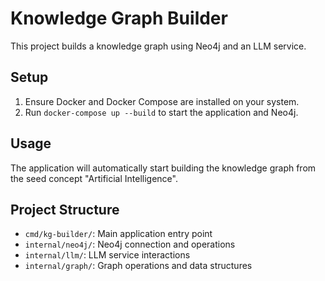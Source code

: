 # Knowledge Graph Builder

This project builds a knowledge graph using Neo4j and an LLM service.

## Setup

1. Ensure Docker and Docker Compose are installed on your system.
2. Run `docker-compose up --build` to start the application and Neo4j.

## Usage

The application will automatically start building the knowledge graph from the seed concept "Artificial Intelligence".

## Project Structure

- `cmd/kg-builder/`: Main application entry point
- `internal/neo4j/`: Neo4j connection and operations
- `internal/llm/`: LLM service interactions
- `internal/graph/`: Graph operations and data structures
